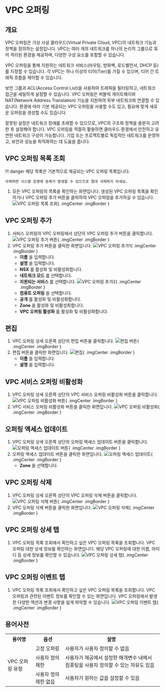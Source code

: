 
# VPC 오퍼링

## 개요
VPC 오퍼링은 가상 사설 클라우드(Virtual Private Cloud, VPC)의 네트워크 기능과 정책을 정의하는 설정입니다.
VPC는 여러 개의 네트워크를 하나의 논리적 그룹으로 묶어 격리된 환경을 제공하며, 다양한 구성 요소를 포함할 수 있습니다.

VPC 오퍼링을 통해 지원하는 네트워크 서비스(라우팅, 방화벽, 로드밸런서, DHCP 등)를 지정할 수 있습니다.
각 VPC는 하나 이상의 티어(Tier)를 가질 수 있으며, 티어 간 트래픽 흐름을 제어할 수 있습니다.

보안 그룹과 ACL(Access Control List)을 사용하여 트래픽을 필터링하고, 네트워크 접근을 세밀하게 설정할 수 있습니다.
VPC 오퍼링은 퍼블릭 게이트웨이와 NAT(Network Address Translation) 기능을 지원하여 외부 네트워크와 연결할 수 있습니다.
환경에 따라 기본 제공되는 VPC 오퍼링을 사용할 수도 있고, 필요에 맞게 새로운 오퍼링을 생성할 수도 있습니다.

잘못된 설정은 네트워크 장애를 초래할 수 있으므로, VPC의 구조와 정책을 충분히 고려한 후 설정해야 합니다.
VPC 오퍼링을 적절히 활용하면 클라우드 환경에서 안전하고 유연한 네트워크 구성이 가능합니다.
기업 또는 프로젝트별로 독립적인 네트워크를 운영하고, 보안과 성능을 최적화하는 데 도움을 줍니다.

## VPC 오퍼링 목록 조회
!!! danger
    해당 목록은 기본적으로 제공되는 VPC 오퍼링 목록입니다.

    삭제하면 시스템 운영에 문제가 발생할 수 있으므로 절대 삭제하지 마세요.

1. 모든 VPC 오퍼링의 목록을 확인하는 화면입니다. 생성된 VPC 오퍼링 목록을 확인하거나 VPC 오퍼링 추가 버튼을 클릭하여 VPC 오퍼링을 추가하실 수 있습니다.
    ![VPC 오퍼링 목록 조회](../../assets/images/admin-guide/mold/offering/vpc/vpc-offering-dashboard.png){ .imgCenter .imgBorder }


## VPC 오퍼링 추가
1. 서비스 오퍼링의 VPC 오퍼링에서 상단의 VPC 오퍼링 추가 버튼을 클릭합니다.
    ![VPC 오퍼링 추가 버튼](../../assets/images/admin-guide/mold/offering/vpc/vpc-offering-add-01.png){ .imgCenter .imgBorder }
2. VPC 오퍼링 추가 버튼을 클릭한 화면입니다.
    ![VPC 오퍼링 추가1](../../assets/images/admin-guide/mold/offering/vpc/vpc-offering-add-02.png){ .imgCenter .imgBorder }
    - **이름** 을 입력합니다.
    - **설명** 을 입력합니다.
    - **NSX** 를 활성화 및 비활성화합니다.
    - **네트워크 모드** 를 선택합니다.
    - **지원되는 서비스** 를 선택합니다.
    ![VPC 오퍼링 추가2](../../assets/images/admin-guide/mold/offering/vpc/vpc-offering-add-03.png){ .imgCenter .imgBorder }
    - **컴퓨트 오퍼링** 을 선택합니다.
    - **공개** 를 활성화 및 비활성화합니다.
    - **Zone** 을 활성화 및 비활성화합니다.
    - **VPC 오퍼링 활성화** 를 활성화 및 비활성화합니다.

## 편집
1. VPC 오퍼링 상세 오른쪽 상단의 편집 버튼을 클릭합니다.
    ![편집 버튼](../../assets/images/admin-guide/mold/offering/vpc/vpc-offering-update-01.png){ .imgCenter .imgBorder }
2. 편집 버튼을 클릭한 화면입니다.
    ![편집](../../assets/images/admin-guide/mold/offering/vpc/vpc-offering-update-02.png){ .imgCenter .imgBorder }
    - **이름** 을 입력합니다.
    - **설명** 을 입력합니다.

## VPC 서비스 오퍼링 비활성화
1. VPC 오퍼링 상세 오른쪽 상단의 VPC 서비스 오퍼링 비활성화 버튼을 클릭합니다.
    ![VPC 오퍼링 비활성화 버튼](../../assets/images/admin-guide/mold/offering/vpc/vpc-offering-service-disable-01.png){ .imgCenter .imgBorder }
2. VPC 서비스 오퍼링 비활성화 버튼을 클릭한 화면입니다.
    ![VPC 오퍼링 비활성화](../../assets/images/admin-guide/mold/offering/vpc/vpc-offering-service-disable-02.png){ .imgCenter .imgBorder }

## 오퍼링 액세스 업데이트
1. VPC 오퍼링 상세 오른쪽 상단의 오퍼링 액세스 업데이트 버튼을 클릭합니다.
    ![오퍼링 액세스 업데이트 버튼](../../assets/images/admin-guide/mold/offering/vpc/vpc-offering-access-update-01.png){ .imgCenter .imgBorder }
2. 오퍼링 액세스 업데이트 버튼을 클릭한 화면입니다.
    ![오퍼링 액세스 업데이트](../../assets/images/admin-guide/mold/offering/vpc/vpc-offering-access-update-02.png){ .imgCenter .imgBorder }
    - **Zone** 을 선택합니다.

## VPC 오퍼링 삭제
1. VPC 오퍼링 상세 오른쪽 상단의 VPC 오퍼링 삭제 버튼을 클릭합니다.
    ![VPC 오퍼링 삭제 버튼](../../assets/images/admin-guide/mold/offering/vpc/vpc-offering-delete-01.png){ .imgCenter .imgBorder }
2. VPC 오퍼링 삭제 버튼을 클릭한 화면입니다.
    ![VPC 오퍼링 삭제](../../assets/images/admin-guide/mold/offering/vpc/vpc-offering-delete-02.png){ .imgCenter .imgBorder }

## VPC 오퍼링 상세 탭
1. VPC 오퍼링 목록 조회에서 확인하고 싶은 VPC 오퍼링 목록을 조회합니다. VPC 오퍼링 대한 상세 정보를 확인하는 화면입니다. 해당 VPC 오퍼링에 대한 이름, 아이디 등 상세 정보를 확인할 수 있습니다.
    ![VPC 오퍼링 상세 탭](../../assets/images/admin-guide/mold/offering/vpc/vpc-offering-info.png){ .imgCenter .imgBorder }

## VPC 오퍼링 이벤트 탭
1. VPC 오퍼링 목록 조회에서 확인하고 싶은 VPC 오퍼링 목록을 조회합니다. VPC 오퍼링과 관련된 이벤트 정보를 확인할 수 있는 화면입니다. VPC 오퍼링에서 발생한 다양한 액션과 변경 사항을 쉽게 파악할 수 있습니다.
    ![VPC 오퍼링 이벤트 탭](../../assets/images/admin-guide/mold/offering/vpc/vpc-offering-event.png){ .imgCenter .imgBorder }


## 용어사전
<!-- |  용어명      | 옵션 | 설명                        |
| :---------: | :-: | :----------------------------------: |
| VPC 오퍼링 유형 | 고정 오퍼링 | 사용자가 사용자 정의할 수 없음 |
|  | 사용자 정의 제한 | 사용자가 제공에서 설정한 매개변수 내에서 컴퓨팅을 사용자 정의할 수 있는 자유도 있음 |
|  | 사용자 정의 제한 없음 | 사용자가 원하는 값을 설정할 수 있음 | -->
<table>
  <tr>
    <th>용어명</th>
    <th>옵션</th>
    <th>설명</th>
  </tr>
  <tr>
    <td rowspan="3">VPC 오퍼링 유형</td>
    <td>고정 오퍼링</td>
    <td>사용자가 사용자 정의할 수 없음</td>
  </tr>
  <tr>
    <td>사용자 정의 제한</td>
    <td>사용자가 제공에서 설정한 매개변수 내에서 컴퓨팅을 사용자 정의할 수 있는 자유도 있음</td>
  </tr>
  <tr>
    <td>사용자 정의 제한 없음</td>
    <td>사용자가 원하는 값을 설정할 수 있음</td>
  </tr>
</table>
